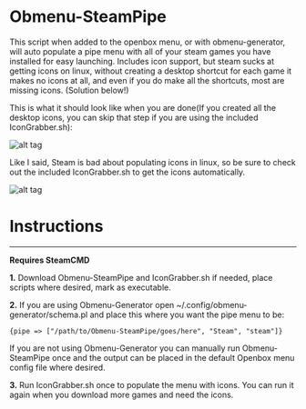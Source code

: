 # Obmenu-SteamPipe
This script when added to the openbox menu, or with obmenu-generator, will auto populate a pipe menu with all of your steam games you have installed for easy launching. Includes icon support, but steam sucks at getting icons on linux, without creating a desktop shortcut for each game it makes no icons at all, and even if you do make all the shortcuts, most are missing icons. (Solution below!)

This is what it should look like when you are done(If you created all the desktop icons, you can skip that step if you are using the included IconGrabber.sh):

![alt tag](http://i.imgur.com/CjSmXEU.png)

Like I said, Steam is bad about populating icons in linux, so be sure to check out the included IconGrabber.sh to get the icons automatically.

![alt tag](http://i.imgur.com/UzJFl0P.png)

# **Instructions**

***

**Requires SteamCMD**

**1.**   Download Obmenu-SteamPipe and IconGrabber.sh if needed, place scripts where desired, mark as executable. 

**2.**   If you are using Obmenu-Generator open ~/.config/obmenu-generator/schema.pl and place this where you want the pipe menu to be:  

`{pipe => ["/path/to/Obmenu-SteamPipe/goes/here", "Steam", "steam"]}`

If you are not using Obmenu-Generator you can manually run Obmenu-SteamPipe once and the output can be placed in the default Openbox menu config file where desired.

**3.**   Run IconGrabber.sh once to populate the menu with icons. You can run it again when you download more games and need the icons.

